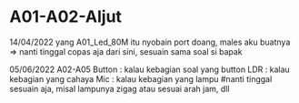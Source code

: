 # A01-A02-Aljut

14/04/2022
yang A01_Led_80M itu nyobain port doang, males aku buatnya => nanti tinggal copas aja dari sini, sesuain sama soal si bapak

05/06/2022
A02-A05 Button : kalau kebagian soal yang button
LDR : kalau kebagian yang cahaya
Mic : kalau kebagian yang lampu
#nanti tinggal sesuain aja, misal lampunya zigag atau sesuai arah jam, dll
